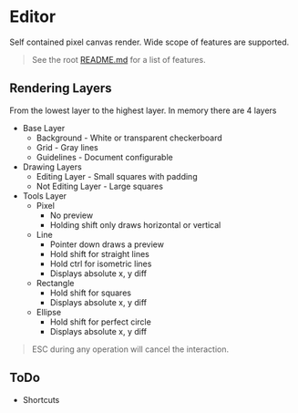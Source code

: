 # Editor

Self contained pixel canvas render. Wide scope of features are supported.

> See the root [README.md](../) for a list of features.

## Rendering Layers

From the lowest layer to the highest layer. In memory there are 4 layers

- Base Layer
  - Background - White or transparent checkerboard
  - Grid - Gray lines
  - Guidelines - Document configurable
- Drawing Layers
  - Editing Layer - Small squares with padding
  - Not Editing Layer - Large squares
- Tools Layer
  - Pixel
    - No preview
    - Holding shift only draws horizontal or vertical
  - Line
    - Pointer down draws a preview
    - Hold shift for straight lines
    - Hold ctrl for isometric lines
    - Displays absolute x, y diff
  - Rectangle
    - Hold shift for squares
    - Displays absolute x, y diff
  - Ellipse
    - Hold shift for perfect circle
    - Displays absolute x, y diff

> ESC during any operation will cancel the interaction.

## ToDo

- Shortcuts